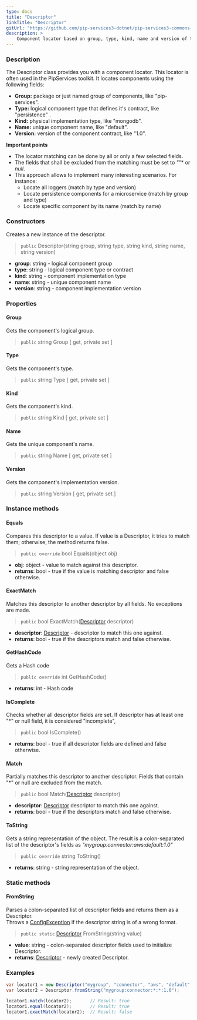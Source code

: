 ```yaml
---
type: docs
title: "Descriptor"
linkTitle: "Descriptor"
gitUrl: "https://github.com/pip-services3-dotnet/pip-services3-commons-dotnet"
description: >
    Component locator based on group, type, kind, name and version of the component.
---
```


### Description
The Descriptor class provides you with a component locator. This locator is often used in the PipServices toolkit. It locates components using the following fields:

- **Group:** package or just named group of components, like "pip-services". 
- **Type:** logical component type that defines it's contract, like "persistence" .
- **Kind:** physical implementation type, like "mongodb".  
- **Name:** unique component name, like "default".  
- **Version:** version of the component contract, like "1.0".  

**Important points**

- The locator matching can be done by all or only a few selected fields. 
- The fields that shall be excluded from the matching must be set to *"*"* or *null*.
- This approach allows to implement many interesting scenarios. For instance:
    - Locate all loggers (match by type and version)  
    - Locate persistence components for a microservice (match by group and type)  
    - Locate specific component by its name (match by name) 

### Constructors
Creates a new instance of the descriptor.

> `public` Descriptor(string group, string type, string kind, string name, string version)

- **group**: string - logical component group
- **type**: string - logical component type or contract
- **kind**: string - component implementation type
- **name**: string - unique component name
- **version**: string - component implementation version


### Properties

#### Group
Gets the component's logical group.
> `public` string Group [ get, private set ]

#### Type
Gets the component's type.
> `public` string Type [ get, private set ]

#### Kind
Gets the component's kind.
> `public` string Kind [ get, private set ]


#### Name
Gets the unique component's name.
> `public` string Name [ get, private set ]


#### Version
Gets the component's implementation version.
> `public` string Version [ get, private set ]



### Instance methods

#### Equals
Compares this descriptor to a value.
If value is a Descriptor, it tries to match them;
otherwise, the method returns false.

> `public override` bool Equals(object obj)

- **obj**: object - value to match against this descriptor.
- **returns**: bool - true if the value is matching descriptor and false otherwise.

#### ExactMatch
Matches this descriptor to another descriptor by all fields.
No exceptions are made.

> `public` bool ExactMatch([Descriptor]() descriptor)

- **descriptor**: [Descriptor]() - descriptor to match this one against.
- **returns**: bool - true if the descriptors match and false otherwise. 

#### GetHashCode
Gets a Hash code

> `public override` int GetHashCode()

- **returns**: int - Hash code

#### IsComplete
Checks whether all descriptor fields are set.
If descriptor has at least one "*" or null field, it is considered "incomplete",

> `public` bool IsComplete()

- **returns**: bool - true if all descriptor fields are defined and false otherwise.


#### Match
Partially matches this descriptor to another descriptor.
Fields that contain "*" or null are excluded from the match.

> `public` bool Match([Descriptor]() descriptor)

- **descriptor**: [Descriptor]() descriptor to match this one against.
- **returns**: bool - true if the descriptors match and false otherwise. 

#### ToString
Gets a string representation of the object.
The result is a colon-separated list of the descriptor's fields as
*"mygroup:connector:aws:default:1.0"*

> `public override` string ToString()

- **returns**: string - string representation of the object.

### Static methods

#### FromString
Parses a colon-separated list of descriptor fields and returns them as a Descriptor.  
Throws a [ConfigException](../../errors/config_exception) if the descriptor string is of a wrong format.

> `public static` [Descriptor]() FromString(string value)

- **value**: string - colon-separated descriptor fields used to initialize Descriptor.
- **returns**: [Descriptor]() - newly created Descriptor.

### Examples

```cs
var locator1 = new Descriptor("mygroup", "connector", "aws", "default", "1.0");
var locator2 = Descriptor.fromString("mygroup:connector:*:*:1.0");

locator1.match(locator2);       // Result: true
locator1.equal(locator2);       // Result: true
locator1.exactMatch(locator2);  // Result: false

```
